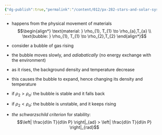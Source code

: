 ```yaml
---
{"dg-publish":true,"permalink":"/content/012/px-282-stars-and-solar-system/term-1-stars/d-stellar-structure-and-interiors/px-282-d2c-convection/","noteIcon":"1","created":"2024-11-25T10:50:32.000+00:00","updated":"2025-01-05T10:50:24.773+00:00"}
---
```


- happens from the physical movement of materials
$$\begin{align*}
	\text{material: } \rho_{1}, T_{1} \to \rho_{a},T_{a} \\
	\text{bubble: } \rho_{1}, T_{1} \to \rho_{2},T_{2}	
\end{align*}$$
- consider a bubble of gas rising
- the bubble moves slowly, and *adiabatically* (no energy exchange with the environment)
- as it rises, the background density and temperature decrease
- this causes the bubble to expand, hence changing its density and temperature

- if $\rho_{2} > \rho_{a} :$ the bubble is stable and it falls back
- if $\rho_{2}<\rho_{a}:$ the bubble is unstable, and it keeps rising

- *the schwarzschild criterion* for stability: 
$$\left| \frac{d\ln T}{d\ln P} \right|_{ad} > \left| \frac{d\ln T}{d\ln P} \right|_{rad}$$
